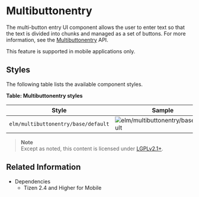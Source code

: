 # Multibuttonentry

The multi-button entry UI component allows the user to enter text so that the text is divided into chunks and managed as a set of buttons. For more information, see the [Multibuttonentry](../../../../api/mobile/latest/group__Elm__Multibuttonentry.html) API.

This feature is supported in mobile applications only.

## Styles

The following table lists the available component styles.

**Table: Multibuttonentry styles**

| Style                               | Sample                                   |
|-----------------------------------|----------------------------------------|
| `elm/multibuttonentry/base/default` | ![elm/multibuttonentry/base/default](./media/multi_button_default.png) |

> **Note**  
> Except as noted, this content is licensed under [LGPLv2.1+](http://opensource.org/licenses/LGPL-2.1).

## Related Information
- Dependencies
  - Tizen 2.4 and Higher for Mobile
